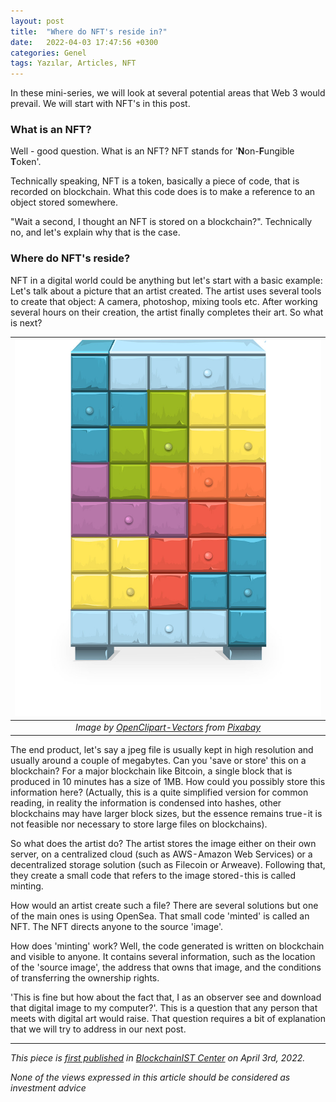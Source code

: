```yaml
---
layout: post
title:  "Where do NFT's reside in?"
date:   2022-04-03 17:47:56 +0300
categories: Genel
tags: Yazılar, Articles, NFT
---
```


In these mini-series, we will look at several potential areas that Web 3 would prevail. We will start with NFT's in this post. 

### What is an NFT?

Well - good question. What is an NFT? NFT stands for '**N**on-**F**ungible **T**oken'. 

Technically speaking, NFT is a token, basically a piece of code, that is recorded on blockchain. What this code does is to make a reference to an object stored somewhere. 

"Wait a second, I thought an NFT is stored on a blockchain?". Technically no, and let's explain why that is the case. 

### Where do NFT's reside?

NFT in a digital world could be anything but let's start with a basic example: Let's talk about a picture that an artist created. The artist uses several tools to create that object: A camera, photoshop, mixing tools etc. After working several hours on their creation, the artist finally completes their art. So what is next? 

| ![locker](/assets/lockers-575373_800.jpg)|
|:--:| 
| *Image by [OpenClipart-Vectors](https://pixabay.com/users/openclipart-vectors-30363/) from [Pixabay](https://pixabay.com/)*|

The end product, let's say a jpeg file is usually kept in high resolution and usually around a couple of megabytes. Can you 'save or store' this on a blockchain? For a major blockchain like Bitcoin, a single block that is produced in 10 minutes has a size of 1MB. How could you possibly store this information here? (Actually, this is a quite simplified version for common reading, in reality the information is condensed into hashes, other blockchains may have larger block sizes, but the essence remains true - it is not feasible nor necessary to store large files on blockchains).

So what does the artist do? The artist stores the image either on their own server, on a centralized cloud (such as AWS - Amazon Web Services) or a decentralized storage solution (such as Filecoin or Arweave). Following that, they create a small code that refers to the image stored - this is called minting.

How would an artist create such a file? There are several solutions but one of the main ones is using OpenSea. That small code 'minted' is called an NFT. The NFT directs anyone to the source 'image'.

How does 'minting' work? Well, the code generated is written on blockchain and visible to anyone. It contains several information, such as the location of the 'source image', the address that owns that image, and the conditions of transferring the ownership rights.

'This is fine but how about the fact that, I as an observer see and download that digital image to my computer?'. This is a question that any person that meets with digital art would raise. That question requires a bit of explanation that we will try to address in our next post.

---
*This piece is [first published](https://medium.com/bcistcenter/where-do-nfts-reside-in-b485c528262b) in [BlockchainIST Center](https://medium.com/blockchainist-center) on April 3rd, 2022.*

*None of the views expressed in this article should be considered as investment advice*
